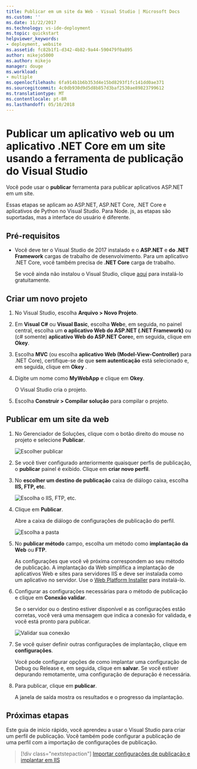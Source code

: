 ```yaml
---
title: Publicar em um site da Web - Visual Studio | Microsoft Docs
ms.custom: ''
ms.date: 11/22/2017
ms.technology: vs-ide-deployment
ms.topic: quickstart
helpviewer_keywords:
- deployment, website
ms.assetid: fc82b1f1-d342-4b82-9a44-590479f0a895
author: mikejo5000
ms.author: mikejo
manager: douge
ms.workload:
- multiple
ms.openlocfilehash: 6fa914b1b6b353d4e15bd8293f1fc141dd0ae371
ms.sourcegitcommit: 4c0db930d9d5d8b857d3baf2530ae89823799612
ms.translationtype: MT
ms.contentlocale: pt-BR
ms.lasthandoff: 05/10/2018
---
```

# <a name="publish-a-web-app-or-a-net-core-app-to-a-web-site-using-the-visual-studio-publish-tool"></a>Publicar um aplicativo web ou um aplicativo .NET Core em um site usando a ferramenta de publicação do Visual Studio

Você pode usar o **publicar** ferramenta para publicar aplicativos ASP.NET em um site.

Essas etapas se aplicam ao ASP.NET, ASP.NET Core, .NET Core e aplicativos de Python no Visual Studio. Para Node. js, as etapas são suportadas, mas a interface do usuário é diferente.

## <a name="prerequisites"></a>Pré-requisitos

* Você deve ter o Visual Studio de 2017 instalado e o **ASP.NET** e **do .NET Framework** cargas de trabalho de desenvolvimento. Para um aplicativo .NET Core, você também precisa de **.NET Core** carga de trabalho.

    Se você ainda não instalou o Visual Studio, clique [aqui](http://www.visualstudio.com) para instalá-lo gratuitamente.

## <a name="create-a-new-project"></a>Criar um novo projeto 

1. No Visual Studio, escolha **Arquivo > Novo Projeto**.

1. Em **Visual C#** ou **Visual Basic**, escolha **Web**e, em seguida, no painel central, escolha um **o aplicativo Web do ASP.NET (.NET Framework)** ou (c# somente) **aplicativo Web do ASP.NET Core**e, em seguida, clique em **Okey**.

1. Escolha **MVC** (ou escolha **aplicativo Web (Model-View-Controller)** para .NET Core), certifique-se de que **sem autenticação** está selecionado e, em seguida, clique em **Okey** .

1. Digite um nome como **MyWebApp** e clique em **Okey**.

    O Visual Studio cria o projeto.

1. Escolha **Construir > Compilar solução** para compilar o projeto.

## <a name="publish-to-a-web-site"></a>Publicar em um site da web

1. No Gerenciador de Soluções, clique com o botão direito do mouse no projeto e selecione **Publicar**.

    ![Escolher publicar](../deployment/media/quickstart-publish-aspnet.png "escolher publicar")

1. Se você tiver configurado anteriormente quaisquer perfis de publicação, o **publicar** painel é exibido. Clique em **criar novo perfil**.

1. No **escolher um destino de publicação** caixa de diálogo caixa, escolha **IIS, FTP, etc**.

    ![Escolha o IIS, FTP, etc.](../deployment/media/quickstart-publish-iis-ftp.png "escolha IIS, FTP, etc.")

1. Clique em **Publicar**.

    Abre a caixa de diálogo de configurações de publicação do perfil.

    ![Escolha a pasta](../deployment/media/quickstart-publish-settings-web.png "Escolher pasta")

1. No **publicar método** campo, escolha um método como **implantação da Web** ou **FTP**.

    As configurações que você vê próxima correspondem ao seu método de publicação. A implantação da Web simplifica a implantação de aplicativos Web e sites para servidores IIS e deve ser instalada como um aplicativo no servidor. Use o [Web Platform Installer](https://www.microsoft.com/web/downloads/platform.aspx) para instalá-lo.

1. Configurar as configurações necessárias para o método de publicação e clique em **Conexão validar**.

    Se o servidor ou o destino estiver disponível e as configurações estão corretas, você verá uma mensagem que indica a conexão for validada, e você está pronto para publicar.

    ![Validar sua conexão](../deployment/media/quickstart-publish-web-deploy.png "validar sua conexão")

1. Se você quiser definir outras configurações de implantação, clique em **configurações**.

    Você pode configurar opções de como implantar uma configuração de Debug ou Release e, em seguida, clique em **salvar**. Se você estiver depurando remotamente, uma configuração de depuração é necessária.

1. Para publicar, clique em **publicar**.

    A janela de saída mostra os resultados e o progresso da implantação.

## <a name="next-steps"></a>Próximas etapas

Este guia de início rápido, você aprendeu a usar o Visual Studio para criar um perfil de publicação. Você também pode configurar a publicação de uma perfil com a importação de configurações de publicação.

> [!div class="nextstepaction"]
> [Importar configurações de publicação e implantar em IIS](tutorial-import-publish-settings-iis.md)
